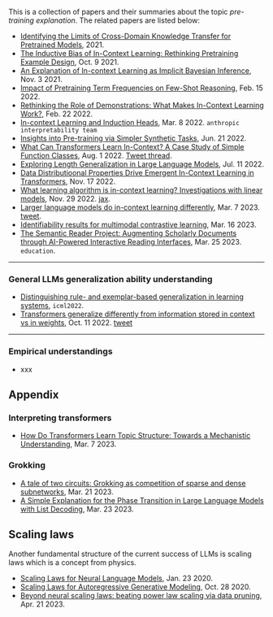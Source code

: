 
This is a collection of papers and their summaries about the topic *pre-training explanation*.
The related papers are listed below:
- [Identifying the Limits of Cross-Domain Knowledge Transfer for Pretrained Models](https://openreview.net/forum?id=luO6l9cP6b6), 2021.
- [The Inductive Bias of In-Context Learning: Rethinking Pretraining Example Design](https://openreview.net/forum?id=lnEaqbTJIRz), Oct. 9 2021.
- [An Explanation of In-context Learning as Implicit Bayesian Inference](https://arxiv.org/abs/2111.02080), Nov. 3 2021.
- [Impact of Pretraining Term Frequencies on Few-Shot Reasoning](https://arxiv.org/abs/2202.07206), Feb. 15 2022.
- [Rethinking the Role of Demonstrations: What Makes In-Context Learning Work?](https://arxiv.org/abs/2202.12837), Feb. 22 2022.
- [In-context Learning and Induction Heads](https://transformer-circuits.pub/2022/in-context-learning-and-induction-heads/index.html), Mar. 8 2022. `anthropic interpretability team`
- [Insights into Pre-training via Simpler Synthetic Tasks](https://arxiv.org/abs/2206.10139), Jun. 21 2022.
- [What Can Transformers Learn In-Context? A Case Study of Simple Function Classes](https://arxiv.org/pdf/2208.01066.pdf), Aug. 1 2022. [Tweet thread](https://twitter.com/tsiprasd/status/1555302289824366592).
- [Exploring Length Generalization in Large Language Models](https://arxiv.org/pdf/2207.04901.pdf), Jul. 11 2022.
- [Data Distributioonal Properties Drive Emergent In-Context Learning in Transformers](https://arxiv.org/abs/2205.05055), Nov. 17 2022.
- [What learning algorithm is in-context learning? Investigations with linear models](https://arxiv.org/pdf/2211.15661.pdf), Nov. 29 2022. [jax](https://github.com/ekinakyurek/google-research/tree/master/incontext).
- [Larger language models do in-context learning differently](https://arxiv.org/abs/2303.03846), Mar. 7 2023. [tweet](https://arxiv.org/abs/2303.03846).
- [Identifiability results for multimodal contrastive learning](https://arxiv.org/pdf/2303.09166.pdf), Mar. 16 2023.
- [The Semantic Reader Project: Augmenting Scholarly Documents through AI-Powered Interactive Reading Interfaces](https://arxiv.org/pdf/2303.14334.pdf), Mar. 25 2023. `education`.

---

### General LLMs generalization ability understanding

- [Distinguishing rule- and exemplar-based generalization in learning systems](https://proceedings.mlr.press/v162/dasgupta22b/dasgupta22b.pdf), `icml2022`.
- [Transformers generalize differently from information stored in context vs in weights](https://arxiv.org/abs/2210.05675), Oct. 11 2022. [tweet](https://twitter.com/FelixHill84/status/1580566903168282624)

---

### Empirical understandings

- xxx

## Appendix

### Interpreting transformers

- [How Do Transformers Learn Topic Structure: Towards a Mechanistic Understanding](https://arxiv.org/pdf/2303.04245.pdf), Mar. 7 2023.

### Grokking

- [A tale of two circuits: Grokking as competition of sparse and dense subnetworks](https://arxiv.org/pdf/2303.11873.pdf), Mar. 21 2023.
- [A Simple Explanation for the Phase Transition in Large Language Models with List Decoding](https://arxiv.org/pdf/2303.13112.pdf), Mar. 23 2023.


## Scaling laws

Another fundamental structure of the current success of LLMs is scaling laws which is a concept from physics.
- [Scaling Laws for Neural Language Models](https://arxiv.org/pdf/2001.08361.pdf), Jan. 23 2020.
- [Scaling Laws for Autoregressive Generative Modeling](https://arxiv.org/abs/2010.14701), Oct. 28 2020.
- [Beyond neural scaling laws: beating power law scaling via data pruning](https://arxiv.org/pdf/2206.14486.pdf), Apr. 21 2023.

